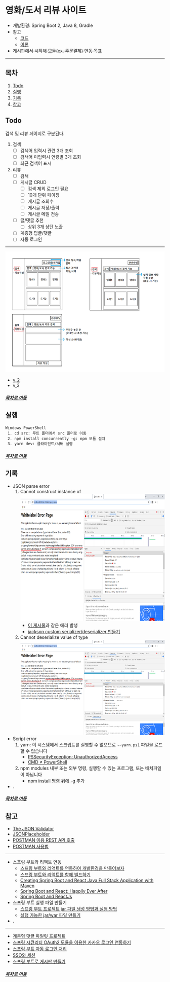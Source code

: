 영화/도서 리뷰 사이트
=====
* 개발환경: Spring Boot 2, Java 8, Gradle
* 참고
	* [코드](https://github.com/spring-basic-study/openapi)
	* [이론](https://github.com/nara1030/spring-basic)
* ~~게시판에서 시작해 모듈(ex. 주문결제) 연동 목표~~
- - -
## 목차
1. [Todo](#Todo)
2. [실행](#실행)
3. [기록](#기록)
4. [참고](#참고)

## Todo
검색 및 리뷰 페이지로 구분된다.

1. 검색
	- [ ] 검색어 입력시 관련 3개 조회
	- [ ] 검색어 미입력시 연령별 3개 조회
	- [ ] 최근 검색어 표시
2. 리뷰
	- [ ] 검색
	- [ ] 게시글 CRUD
		- [ ] 검색 제외 로그인 필요
		- [ ] 10개 단위 페이징
		- [ ] 게시글 조회수
		- [ ] 게시글 저장/출력
		- [ ] 게시글 메일 전송
	- [ ] 글/댓글 추천
		- [ ] 상위 3개 상단 노출
	- [ ] 계층형 답글/댓글
	- [ ] 자동 로그인

- - -
<img src="./img/review_board_1.png" width="800" height="380"></br>

* [v_2](./docs/v_2.md)
* v_3

##### [목차로 이동](#목차)

## 실행
```txt
Windows PowerShell
 1. cd src: 루트 폴더에서 src 폴더로 이동
 2. npm install concurrently -g: npm 모듈 설치
 3. yarn dev: 클라이언트/서버 실행
```

##### [목차로 이동](#목차)

## 기록
* JSON parse error
	1. Cannot construct instance of  
		<img src="./img/error_01.png" width="800" height="400"></br>
		* [이 게시물](https://brocess.tistory.com/150)과 같은 에러 발생
		* [jackson custom serializer/deserializer 만들기](https://multifrontgarden.tistory.com/172)
	2. Cannot deserialize value of type  
		<img src="./img/error_01.png" width="800" height="300"></br>
* Script error
	1. yarn: 이 시스템에서 스크립트를 실행할 수 없으므로 `~~yarn.ps1` 파일을 로드할 수 없습니다
		* [PSSecurityException: UnauthorizedAccess](https://extbrain.tistory.com/118)
		* [CMD ≠ PowerShell](https://github.com/nara1030/spring-board/blob/master/img/yarn_error_01.pdf)
	2. npm modules 내부 또는 외부 명령, 실행할 수 있는 프로그램, 또는 배치파일이 아닙니다
		* [npm install 명령 뒤에 -g 추가](https://wiblee.tistory.com/entry/npm-modules-%EB%82%B4%EB%B6%80-%EB%98%90%EB%8A%94-%EC%99%B8%EB%B6%80-%EB%AA%85%EB%A0%B9-%EC%8B%A4%ED%96%89%ED%95%A0-%EC%88%98-%EC%9E%88%EB%8A%94-%ED%94%84%EB%A1%9C%EA%B7%B8%EB%9E%A8-%EB%98%90%EB%8A%94-%EB%B0%B0%EC%B9%98-%ED%8C%8C%EC%9D%BC%EC%9D%B4-%EC%95%84%EB%8B%99%EB%8B%88%EB%8B%A4)
* .

##### [목차로 이동](#목차)

## 참고
* [The JSON Validator](https://jsonlint.com/)
* [JSONPlaceholder](https://jsonplaceholder.typicode.com/)
* [POSTMAN 이용 REST API 호출](https://rwd337.tistory.com/173)
* [POSTMAN 사용법](https://meetup.toast.com/posts/107)
- - -
* 스프링 부트와 리액트 연동
	* [스프링 부트와 리액트를 연동하여 개발환경을 만들어보자](https://sundries-in-myidea.tistory.com/71)
	* [스프링 부트와 리액트를 함께 빌드하기](https://lemontia.tistory.com/912)
	* [Creating Spring Boot and React Java Full Stack Application with Maven](https://www.springboottutorial.com/spring-boot-react-full-stack-crud-maven-application)
	* [Spring Boot and React: Happily Ever After](https://dzone.com/articles/spring-boot-and-react-happily-ever-after)
	* [Spring Boot and ReactJs](https://medium.com/coding-crackerjack/spring-boot-and-reactjs-a50367d56521)
* 스프링 부트 실행 파일 만들기
	* [스프링 부트 프로젝트 jar 파일 생성 방법과 실행 방법](https://haenny.tistory.com/m/20)
	* [실행 가능한 jar/war 파일 만들기](https://blog.leocat.kr/notes/2017/10/12/spring-boot-packaging-executable-jar-war)
* .
- - -
* [계층형 댓글 파일럿 프로젝트](https://zuminternet.github.io/ZUM-Pilot-ryudung/)
* [스프링 시큐리티 OAuth2 모듈을 이용한 카카오 로그인 연동하기](https://okky.kr/article/680363)
* [스프링 부트 자동 로그인 처리](https://handcoding.tistory.com/205)
* [SSO와 세션](https://linuxism.ustd.ip.or.kr/1516)
* [스프링 부트로 게시판 만들기](https://private.tistory.com/35)

##### [목차로 이동](#목차)

